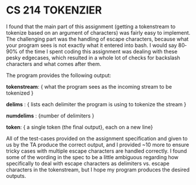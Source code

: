 CS 214 TOKENZIER 
=========

I found that the main part of this assignment (getting a tokenstream to tokenize based on an argument of characters) was fairly easy to implement. The challenging part was the handling of escape characters, because what your program sees is not exactly what it entered into bash.
I would say 80­90% of the time I spent coding this assignment was dealing with these pesky edge­cases, which resulted in a whole lot of checks for backslash characters and what comes after them.

The program provides the following output:

**tokenstream**: { what the program sees as the incoming stream to be tokenized }

**delims** : { lists each delimiter the program is using to tokenize the stream }

**numdelims** : {number of delimiters }

**token**: { a single token (the final output}, each on a new line}


All of the test­-cases provided on the assignment specification and given to us by the TA produce the correct output, and I provided ~10 more to ensure tricky cases with multiple escape characters are handled correctly. I found some of the wording in the spec to be a little ambiguous regarding how specifically to deal with escape characters as delimiters vs. escape characters in the tokenstream, but I hope my program produces the desired outputs.
